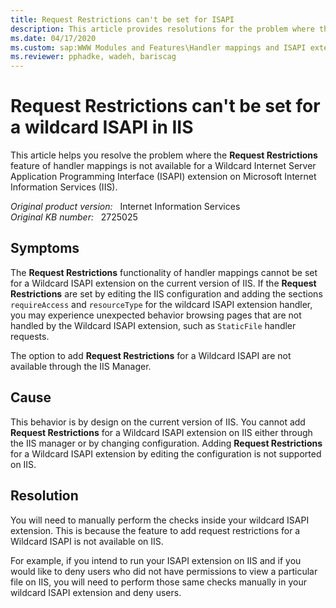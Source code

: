 ```yaml
---
title: Request Restrictions can't be set for ISAPI
description: This article provides resolutions for the problem where the Request Restrictions functionality not working for Wildcard ISAPI extension.
ms.date: 04/17/2020
ms.custom: sap:WWW Modules and Features\Handler mappings and ISAPI extensions
ms.reviewer: pphadke, wadeh, bariscag
---
```

# Request Restrictions can't be set for a wildcard ISAPI in IIS

This article helps you resolve the problem where the **Request Restrictions** feature of handler mappings is not available for a Wildcard Internet Server Application Programming Interface (ISAPI) extension on Microsoft Internet Information Services (IIS).

_Original product version:_ &nbsp; Internet Information Services  
_Original KB number:_ &nbsp; 2725025

## Symptoms

The **Request Restrictions** functionality of handler mappings cannot be set for a Wildcard ISAPI extension on the current version of IIS. If the **Request Restrictions** are set by editing the IIS configuration and adding the sections `requireAccess` and `resourceType` for the wildcard ISAPI extension handler, you may experience unexpected behavior browsing pages that are not handled by the Wildcard ISAPI extension, such as `StaticFile` handler requests.

The option to add **Request Restrictions** for a Wildcard ISAPI are not available through the IIS Manager.

## Cause

This behavior is by design on the current version of IIS. You cannot add **Request Restrictions** for a Wildcard ISAPI extension on IIS either through the IIS manager or by changing configuration. Adding **Request Restrictions** for a Wildcard ISAPI extension by editing the configuration is not supported on IIS.

## Resolution

You will need to manually perform the checks inside your wildcard ISAPI extension. This is because the feature to add request restrictions for a Wildcard ISAPI is not available on IIS.

For example, if you intend to run your ISAPI extension on IIS and if you would like to deny users who did not have permissions to view a particular file on IIS, you will need to perform those same checks manually in your wildcard ISAPI extension and deny users.
